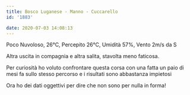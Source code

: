 ```yaml
---
title: Bosco Luganese - Manno - Cuccarello
id: '1883'

date: 2020-07-03 14:08:13
---
```


Poco Nuvoloso, 26°C, Percepito 26°C, Umidità 57%, Vento 2m/s da S

Altra uscita in compagnia e altra salita, stavolta meno faticosa.

Per curiosità ho voluto confrontare questa corsa con una fatta un paio di mesi fa sullo stesso percorso e i risultati sono abbastanza impietosi

Ora ho dei dati oggettivi per dire che non sono per nulla in forma!

<!-- ![image](/images/2021/08/20200703-activity-map_hue0b5e4cef963e38ecc2fa27ae480d9c8_80852_700x0_resize_box_3.png) -->
